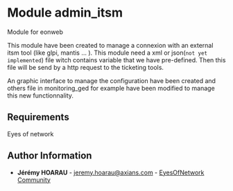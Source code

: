 # Module admin_itsm 

Module for eonweb

This module have been created to manage a connexion with an external itsm tool (like glpi, mantis ... ). 
This module need a xml or json(`not yet implemented`) file witch contains variable that we have pre-defined. Then this file will be send by a http request to the ticketing tools. 

An graphic interface to manage the configuration have been created and others file in monitoring_ged  for example have been modified to manage this new functionnality.

Requirements
------------

Eyes of network




Author Information
------------------

* **Jérémy HOARAU** - <jeremy.hoarau@axians.com> - [EyesOfNetwork Community](https://github.com/eyesofnetworkcommunity)
